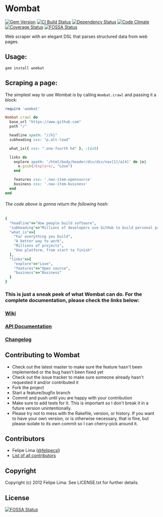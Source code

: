 # Wombat

[![Gem Version](https://badge.fury.io/rb/wombat.svg)](https://badge.fury.io/rb/wombat) 
[![CI Build Status](https://secure.travis-ci.org/felipecsl/wombat.png?branch=master)][travis] 
[![Dependency Status](https://gemnasium.com/felipecsl/wombat.png?travis)][gemnasium] 
[![Code Climate](https://codeclimate.com/github/felipecsl/wombat.png)][codeclimate] 
[![Coverage Status](https://coveralls.io/repos/felipecsl/wombat/badge.png?branch=master)][coveralls]
[![FOSSA Status](https://app.fossa.io/api/projects/git%2Bgithub.com%2Ffelipecsl%2Fwombat.svg?type=shield)][fossa]

[rubygems]: http://rubygems.org/gems/wombat
[travis]: http://travis-ci.org/felipecsl/wombat
[gemnasium]: https://gemnasium.com/felipecsl/wombat
[codeclimate]: https://codeclimate.com/github/felipecsl/wombat
[coveralls]: https://coveralls.io/r/felipecsl/wombat?branch=master
[fossa]: https://app.fossa.io/projects/git%2Bgithub.com%2Ffelipecsl%2Fwombat?ref=badge_shield

Web scraper with an elegant DSL that parses structured data from web pages.

## Usage:

`gem install wombat`

## Scraping a page:

The simplest way to use Wombat is by calling `Wombat.crawl` and passing it a block:

```ruby
require 'wombat'

Wombat.crawl do
  base_url "https://www.github.com"
  path "/"

  headline xpath: "//h1"
  subheading css: "p.alt-lead"

  what_is({ css: ".one-fourth h4" }, :list)

  links do
    explore xpath: '/html/body/header/div/div/nav[1]/a[4]' do |e|
      e.gsub(/Explore/, "Love")
    end

    features css: '.nav-item-opensource'
    business css: '.nav-item-business'
  end
end
```

###### The code above is gonna return the following hash:

```ruby
{
  "headline"=>"How people build software",
  "subheading"=>"Millions of developers use GitHub to build personal projects, support their businesses, and work together on open source technologies.",
  "what_is"=>[
    "For everything you build",
    "A better way to work",
    "Millions of projects",
    "One platform, from start to finish"
  ],
  "links"=>{
    "explore"=>"Love",
    "features"=>"Open source",
    "business"=>"Business"
  }
}
```

### This is just a sneak peek of what Wombat can do. For the complete documentation, please check the links below:

### [Wiki](http://github.com/felipecsl/wombat/wiki)
### [API Documentation](https://rubydoc.info/gems/wombat)
### [Changelog](https://github.com/felipecsl/wombat/blob/master/CHANGELOG.md)

## Contributing to Wombat

 * Check out the latest master to make sure the feature hasn't been implemented or the bug hasn't been fixed yet
 * Check out the issue tracker to make sure someone already hasn't requested it and/or contributed it
 * Fork the project
 * Start a feature/bugfix branch
 * Commit and push until you are happy with your contribution
 * Make sure to add tests for it. This is important so I don't break it in a future version unintentionally.
 * Please try not to mess with the Rakefile, version, or history. If you want to have your own version, or is otherwise necessary, that is fine, but please isolate to its own commit so I can cherry-pick around it.

## Contributors

 * Felipe Lima ([@felipecsl](https://github.com/felipecsl))
 * [List of all contributors](https://github.com/felipecsl/wombat/graphs/contributors)

## Copyright

Copyright (c) 2012 Felipe Lima. See LICENSE.txt for further details.


## License
[![FOSSA Status](https://app.fossa.io/api/projects/git%2Bgithub.com%2Ffelipecsl%2Fwombat.svg?type=large)](https://app.fossa.io/projects/git%2Bgithub.com%2Ffelipecsl%2Fwombat?ref=badge_large)
